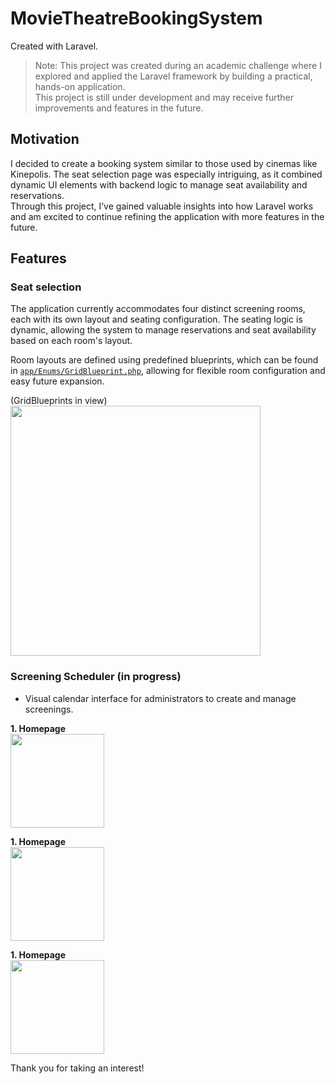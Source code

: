 # MovieTheatreBookingSystem
Created with Laravel.

> Note: This project was created during an academic challenge where I explored and applied the Laravel framework by building a practical, hands-on application.  
> This project is still under development and may receive further improvements and features in the future.  

## Motivation
I decided to create a booking system similar to those used by cinemas like Kinepolis. The seat selection page was especially intriguing, as it combined dynamic UI elements with backend logic to manage seat availability and reservations.  
Through this project, I’ve gained valuable insights into how Laravel works and am excited to continue refining the application with more features in the future.

## Features

### Seat selection
The application currently accommodates four distinct screening rooms, each with its own layout and seating configuration.
The seating logic is dynamic, allowing the system to manage reservations and seat availability based on each room's layout.  

Room layouts are defined using predefined blueprints, which can be found in [`app/Enums/GridBlueprint.php`](https://github.com/EnsoVanPoucke/TheatreBookingSystem/blob/main/app/Enums/GridBlueprint.php), allowing for flexible room configuration and easy future expansion.

<p align="left">(GridBlueprints in view)<br>
<a href="https://github.com/EnsoVanPoucke/TheatreBookingSystem/blob/main/public/images/screenshots/screenshot_seats_1.jpg?raw=true">
  <img src="https://github.com/EnsoVanPoucke/TheatreBookingSystem/blob/main/public/images/screenshots/screenshot_seats_1.jpg?raw=true" width="400"/>
</a>
</p>

### Screening Scheduler (in progress)
- Visual calendar interface for administrators to create and manage screenings.  

<p align="left"><strong>1. Homepage</strong><br>
<a href="https://github.com/EnsoVanPoucke/TheatreBookingSystem/blob/main/public/images/screenshots/screenshot_calendar_1.jpg?raw=true">
    <img src="https://github.com/EnsoVanPoucke/TheatreBookingSystem/blob/main/public/images/screenshots/screenshot_calendar_1.jpg?raw=true" width="150"/>
</a>
</p>

<p align="left"><strong>1. Homepage</strong><br>
<a href="https://github.com/EnsoVanPoucke/TheatreBookingSystem/blob/main/public/images/screenshots/screenshot_calendar_2.jpg?raw=true">
    <img src="https://github.com/EnsoVanPoucke/TheatreBookingSystem/blob/main/public/images/screenshots/screenshot_calendar_2.jpg?raw=true" width="150"/>
</a>
</p>

<p align="left"><strong>1. Homepage</strong><br>
<a href="https://github.com/EnsoVanPoucke/TheatreBookingSystem/blob/main/public/images/screenshots/screenshot_calendar_3.jpg?raw=true">
    <img src="https://github.com/EnsoVanPoucke/TheatreBookingSystem/blob/main/public/images/screenshots/screenshot_calendar_3.jpg?raw=true" width="150"/>
</a>
</p>

Thank you for taking an interest!
